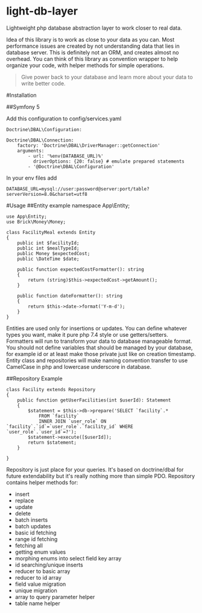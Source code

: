 # light-db-layer
Lightweight php database abstraction layer to work closer to real data.

Idea of this library is to work as close to your data as you can. 
Most performance issues are created by not understanding data that lies in database server.
This is definitely not an ORM, and creates almost no overhead.
You can think of this library as convention wrapper to help organize your code, with helper methods for simple operations.


> Give power back to your database and learn more about your data to write better code.

#Installation

##Symfony 5

Add this configuration to config/services.yaml

    Doctrine\DBAL\Configuration:
    
    Doctrine\DBAL\Connection:
        factory: 'Doctrine\DBAL\DriverManager::getConnection'
        arguments:
            - url: '%env(DATABASE_URL)%'
              driverOptions: {20: false} # emulate prepared statements
            - '@Doctrine\DBAL\Configuration'
            
In your env files add

    DATABASE_URL=mysql://user:password@server:port/table?serverVersion=8.0&charset=utf8
    
#Usage
##Entity example
    namespace App\Entity;
    
    use App\Entity;
    use Brick\Money\Money;
    
    class FacilityMeal extends Entity
    {
        public int $facilityId;
        public int $mealTypeId;
        public Money $expectedCost;
        public \DateTime $date;
    
        public function expectedCostFormatter(): string
        {
            return (string)$this->expectedCost->getAmount();
        }
        
        public function dateFormatter(): string
        {
            return $this->date->format('Y-m-d');
        }
    }
Entities are used only for insertions or updates. You can define whatever types you want, make it pure php 7.4 style or use getters/setters.
Formatters will run to transform your data to database manageable format.
You should not define variables that should be managed by your database, for example id or at least make those private just like on creation timestamp.
Entity class and repositories will make naming convention transfer to use CamelCase in php and lowercase underscore in database.

##Repository Example

    class Facility extends Repository
    {
        public function getUserFacilities(int $userId): Statement
        {
            $statement = $this->db->prepare('SELECT `facility`.* 
                FROM `facility` 
                INNER JOIN `user_role` ON `facility`.`id`=`user_role`.`facility_id` WHERE `user_role`.`user_id`=?');
            $statement->execute([$userId]);
            return $statement;
        }
    
    }
Repository is just place for your queries. It's based on doctrine/dbal for future extendability but it's really nothing more than simple PDO.
Repository contains helper methods for:
* insert
* replace
* update
* delete
* batch inserts
* batch updates
* basic id fetching
* range id fetching
* fetching all
* getting enum values
* morphing enums into select field key array
* id searching/unique inserts
* reducer to basic array
* reducer to id array
* field value migration
* unique migration
* array to query parameter helper
* table name helper

    
      



